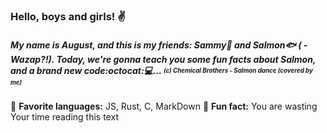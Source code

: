 ### Hello, boys and girls! :v:

##### My name is August, and this is my friends: Sammy:tropical_fish: and Salmon:fish: ( - Wazap?!). Today, we're gonna teach you some fun facts about Salmon, and a brand new code:octocat::computer:... *<sub><sup>(c) Chemical Brothers - Salmon dance (covered by me)*</sup></sub>

:rainbow: **Favorite languages:** JS, Rust, C, MarkDown
:pushpin: **Fun fact:** You are wasting Your time reading this text
